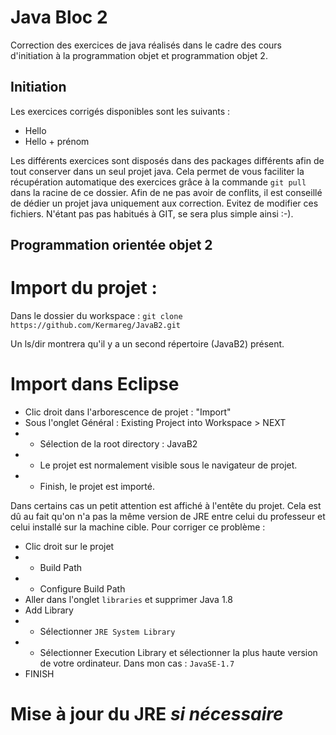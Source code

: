 # Java Bloc 2
Correction des exercices de java réalisés dans le cadre des cours d'initiation à la programmation objet et programmation objet 2.

## Initiation
Les exercices corrigés disponibles sont les suivants : 
* Hello
* Hello + prénom

Les différents exercices sont disposés dans des packages différents afin de tout conserver dans un seul projet java. Cela permet de vous faciliter la récupération automatique des exercices grâce à la commande ```git pull``` dans la racine de ce dossier.
Afin de ne pas avoir de conflits, il est conseillé de dédier un projet java uniquement aux correction. Evitez de modifier ces fichiers. N'étant pas pas habitués à GIT, se sera plus simple ainsi :-).

## Programmation orientée objet 2

# Import du projet : 

Dans le dossier du workspace : ```git clone https://github.com/Kermareg/JavaB2.git```

Un ls/dir montrera qu'il y a un second répertoire (JavaB2) présent.

# Import dans Eclipse
* Clic droit dans l'arborescence de projet : "Import"
* Sous l'onglet Général : Existing Project into Workspace > NEXT
* * Sélection de la root directory : JavaB2
* * Le projet est normalement visible sous le navigateur de projet. 
* * Finish, le projet est importé.

Dans certains cas un petit attention est affiché à l'entête du projet. Cela est dû au fait 
qu'on n'a pas la même version de JRE entre celui du professeur et celui installé sur la machine cible.
Pour corriger ce problème : 
* Clic droit sur le projet
* * Build Path
* * Configure Build Path
* Aller dans l'onglet ```libraries``` et supprimer Java 1.8
* Add Library
* * Sélectionner ```JRE System Library```
* * Sélectionner Execution Library et sélectionner la plus haute version de votre ordinateur. Dans mon cas : ```JavaSE-1.7```
* FINISH

# Mise à jour du JRE *si nécessaire*

